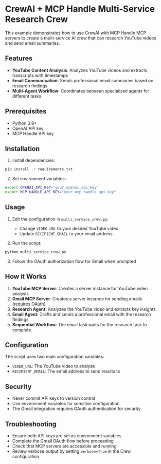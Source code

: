 # CrewAI + MCP Handle Multi-Service Research Crew

This example demonstrates how to use CrewAI with MCP Handle MCP servers to create a multi-service AI crew that can research YouTube videos and send email summaries.

## Features

- **YouTube Content Analysis**: Analyzes YouTube videos and extracts transcripts with timestamps
- **Email Communication**: Sends professional email summaries based on research findings
- **Multi-Agent Workflow**: Coordinates between specialized agents for different tasks

## Prerequisites

- Python 3.8+
- OpenAI API key
- MCP Handle API key

## Installation

1. Install dependencies:
```bash
pip install -r requirements.txt
```

2. Set environment variables:
```bash
export OPENAI_API_KEY="your_openai_api_key"
export MCP_HANDLE_API_KEY="your_mcp_handle_api_key"
```

## Usage

1. Edit the configuration in `multi_service_crew.py`:
   - Change `VIDEO_URL` to your desired YouTube video
   - Update `RECIPIENT_EMAIL` to your email address

2. Run the script:
```bash
python multi_service_crew.py
```

3. Follow the OAuth authorization flow for Gmail when prompted

## How it Works

1. **YouTube MCP Server**: Creates a server instance for YouTube video analysis
2. **Gmail MCP Server**: Creates a server instance for sending emails (requires OAuth)
3. **Research Agent**: Analyzes the YouTube video and extracts key insights
4. **Email Agent**: Drafts and sends a professional email with the research findings
5. **Sequential Workflow**: The email task waits for the research task to complete

## Configuration

The script uses two main configuration variables:
- `VIDEO_URL`: The YouTube video to analyze
- `RECIPIENT_EMAIL`: The email address to send results to

## Security

- Never commit API keys to version control
- Use environment variables for sensitive configuration
- The Gmail integration requires OAuth authentication for security

## Troubleshooting

- Ensure both API keys are set as environment variables
- Complete the Gmail OAuth flow before proceeding
- Check that MCP servers are accessible and running
- Review verbose output by setting `verbose=True` in the Crew configuration 